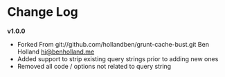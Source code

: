Change Log
==========

**v1.0.0**
* Forked From git://github.com/hollandben/grunt-cache-bust.git Ben Holland <hi@benholland.me>
* Added support to strip existing query strings prior to adding new ones
* Removed all code / options not related to query string
